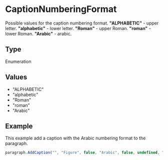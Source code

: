 # CaptionNumberingFormat

Possible values for the caption numbering format.
**"ALPHABETIC"** - upper letter.
**"alphabetic"** - lower letter.
**"Roman"** - upper Roman.
**"roman"** - lower Roman.
**"Arabic"** - arabic.

## Type

Enumeration

## Values

- "ALPHABETIC"
- "alphabetic"
- "Roman"
- "roman"
- "Arabic"


## Example

This example add a caption with the Arabic numbering format to the paragraph.

```javascript editor-docx
paragraph.AddCaption("", "Figure", false, "Arabic", false, undefined, "hyphen");
```
